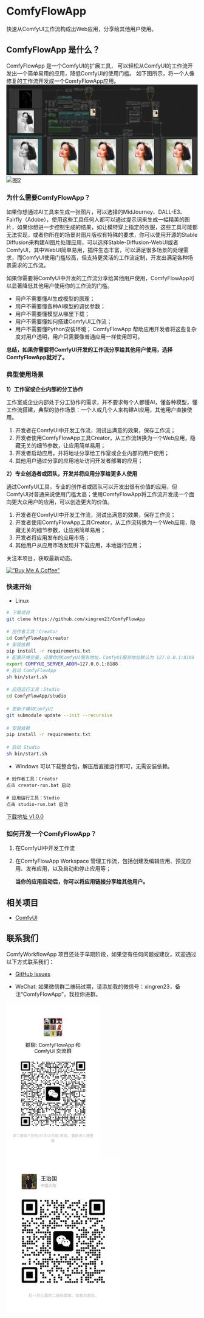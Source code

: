 # ComfyFlowApp
快速从ComfyUI工作流构成出Web应用，分享给其他用户使用。

## ComfyFlowApp 是什么？
ComfyFlowApp 是一个ComfyUI的扩展工具， 可以轻松从ComfyUI的工作流开发出一个简单易用的应用，降低ComfyUI的使用门槛。
如下图所示，将一个人像修复的工作流开发成一个ComfyFlowApp应用。
![图1](docs/images/demo-workflow.png)
![图2](docs/images/demo-webapp.png)

### 为什么需要ComfyFlowApp？
如果你想通过AI工具来生成一张图片，可以选择的MidJourney、DALL-E3、Fairfly（Adobe），使用这些工具任何人都可以通过提示词来生成一幅精美的图片，如果你想进一步控制生成的结果，如让模特穿上指定的衣服，这些工具可能都无法实现，或者你所在的场景对图片版权有特殊的要求，你可以使用开源的Stable Diffusion来构建AI图片处理应用，可以选择Stable-Diffusion-WebUI或者ComfyUI，其中WebUI简单易用，插件生态丰富，可以满足很多场景的处理需求，而ComfyUI使用门槛较高，但支持更灵活的工作流定制，开发出满足各种场景需求的工作流。

如果你需要将ComfyUI中开发的工作流分享给其他用户使用，ComfyFlowApp可以显著降低其他用户使用你的工作流的门槛。
- 用户不需要懂AI生成模型的原理；
- 用户不需要懂各种AI模型的调优参数；
- 用户不需要懂模型从哪里下载；
- 用户不需要懂如何搭建ComfyUI工作流；
- 用户不需要懂Python安装环境；
ComfyFlowApp 帮助应用开发者将这些复杂度对用户透明，用户只需要像普通应用一样使用即可。

**总结，如果你需要将ComfyUI开发的工作流分享给其他用户使用，选择ComfyFlowApp就对了。**

### 典型使用场景
**1）工作室或企业内部的分工协作**

工作室或企业内部处于分工协作的需求，并不要求每个人都懂AI，懂各种模型，懂工作流搭建，典型的协作场景：一个人或几个人来构建AI应用，其他用户直接使用。
1. 开发者在ComfyUI中开发工作流，测试出满意的效果，保存工作流；
2. 开发者使用ComfyFlowApp工具Creator，从工作流转换为一个Web应用，隐藏无关的细节参数，让应用简单易用；
3. 开发者启动应用，并将地址分享给工作室或企业内部的用户使用；
4. 其他用户通过分享的应用地址访问开发者部署的应用；

**2）专业创造者或团队，开发并将应用分享给更多人使用**

通过ComfyUI工具，专业的创作者或团队可以开发出很有价值的应用，但ComfyUI对普通来说使用门槛太高；使用ComfyFlowApp将工作流开发成一个面向更大众用户的应用，可以创造更大的价值。
1. 开发者在ComfyUI中开发工作流，测试出满意的效果，保存工作流；
2. 开发者使用ComfyFlowApp工具Creator，从工作流转换为一个Web应用，隐藏无关的细节参数，让应用简单易用；
3. 开发者将应用发布的应用市场；
4. 其他用户从应用市场发现并下载应用，本地运行应用；

关注本项目，获取最新动态。

[!["Buy Me A Coffee"](https://www.buymeacoffee.com/assets/img/custom_images/orange_img.png)](https://www.buymeacoffee.com/comfyflow)

### 快速开始
- Linux
```bash
# 下载项目
git clone https://github.com/xingren23/ComfyFlowApp

# 创作者工具：Creator
cd ComfyFlowApp/creator
# 安装依赖
pip install -r requirements.txt
# 配置环境变量，设置你的ComfyUI服务地址，ComfyUI服务地址默认为 127.0.0.1:8188
export COMFYUI_SERVER_ADDR=127.0.0.1:8188
# 启动 ComfyFlowApp
sh bin/start.sh

# 应用运行工具：Studio
cd ComfyFlowApp/studio

# 更新子模块ComfyUI
git submodule update --init --recursive

# 安装依赖
pip install -r requirements.txt

# 启动 Studio
sh bin/start.sh
```

- Windows
可以下载整合包，解压后直接运行即可，无需安装依赖。
```base
# 创作者工具：Creator
点击 creator-run.bat 启动

# 应用运行工具：Studio
点击 studio-run.bat 启动
```

[下载地址 v1.0.0](https://github.com/xingren23/ComfyFlowApp/releases/tag/v1.0.0)

### 如何开发一个ComfyFlowApp？
1. 在ComfyUI中开发工作流
2. 在ComfyFlowApp Workspace 管理工作流，包括创建及编辑应用、预览应用、发布应用，以及启动和停止应用等；

    **当你的应用启动后，你可以将应用链接分享给其他用户。**



## 相关项目
- [ComfyUI](https://github.com/comfyanonymous/ComfyUI)

## 联系我们
ComfyWorkflowApp 项目还处于早期阶段，如果您有任何问题或建议，欢迎通过以下方式联系我们：

- [GitHub Issues](https://github.com/xingren23/ComfyWorkflowApp/issues)

- WeChat: 如果微信群二维码过期，请添加我的微信号：xingren23，备注“ComfyFlowApp”，我拉你进群。

![alt-text-1](docs/images/WechatGroup.jpg "title-1") ![alt-text-2](docs/images/wechat-xingren23.jpg "title-2")